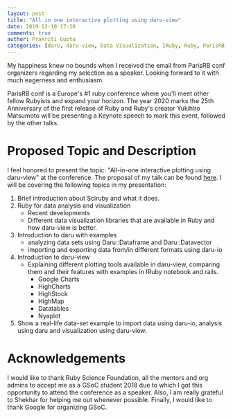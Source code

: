 ```yaml
---
layout: post
title: "All in one interactive plotting using daru-view"
date: 2019-12-10 17:30
comments: true
author: Prakriti Gupta
categories: [daru, daru-view, Data Visualization, IRuby, Ruby, ParisRB, Ruby Conf]
---
```


My happiness knew no bounds when I received the email from ParisRB conf organizers regarding my selection as a speaker. Looking forward to it with much eagerness and enthusiasm.

ParisRB conf is a Europe's #1 ruby conference where you'll meet other fellow Rubyists and expand your horizon. The year 2020 marks the 25th Anniversary of the first release of Ruby and Ruby's creator Yukihiro Matsumoto will be presenting a Keynote speech to mark this event, followed by the other talks.

# Proposed Topic and Description

I feel honored to present the topic: "All-in-one interactive plotting using daru-view" at the conference. The proposal of my talk can be found [here](https://github.com/SciRuby/daru-view/wiki/All-in-one-interactive-plotting-using-daru-view). I will be covering the following topics in my presentation:

1. Brief introduction about Sciruby and what it does.
2. Ruby for data analysis and visualization
	* Recent developments
	* Different data visualization libraries that are available in Ruby and how daru-view is better.
3. Introduction to daru with examples
	* analyzing data sets using Daru::Dataframe and Daru::Datavector
	* importing and exporting data from/in different formats using daru-io
4. Introduction to daru-view
	* Explaining different plotting tools available in daru-view, comparing them and their features with examples in IRuby notebook and rails.
		* Google Charts
		* HighCharts
		* HighStock
		* HighMap
		* Datatables
		* Nyaplot
5. Show a real-life data-set example to import data using daru-io, analysis using daru and visualization using daru-view.

# Acknowledgements

I would like to thank Ruby Science Foundation, all the mentors and org admins to accept me as a GSoC student 2018 due to which I got this opportunity to attend the conference as a speaker. Also, I am really grateful to Shekhar for helping me out whenever possible. Finally, I would like to thank Google for organizing GSoC. 